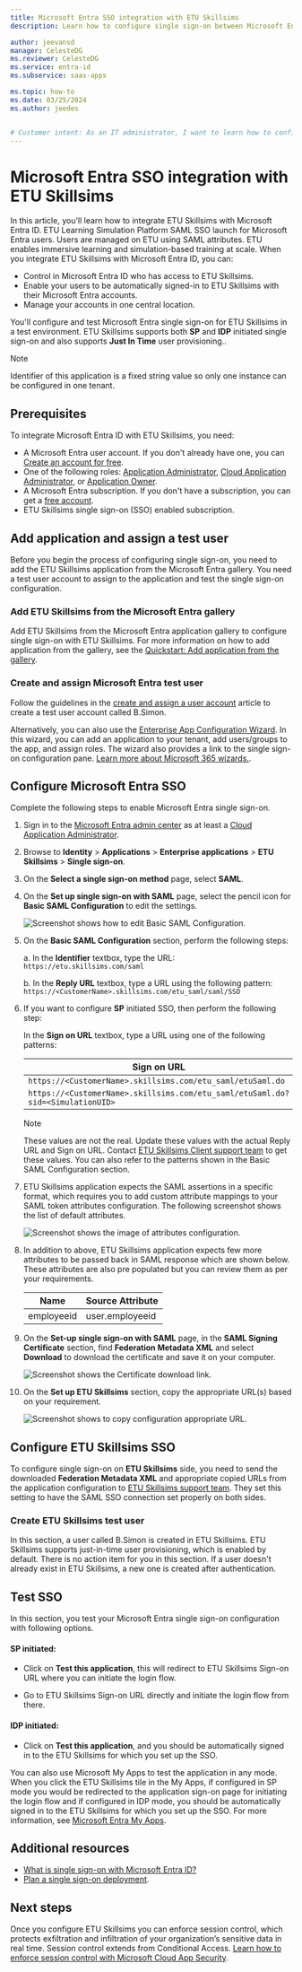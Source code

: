 ```yaml
---
title: Microsoft Entra SSO integration with ETU Skillsims
description: Learn how to configure single sign-on between Microsoft Entra ID and ETU Skillsims.

author: jeevansd
manager: CelesteDG
ms.reviewer: CelesteDG
ms.service: entra-id
ms.subservice: saas-apps

ms.topic: how-to
ms.date: 03/25/2024
ms.author: jeedes


# Customer intent: As an IT administrator, I want to learn how to configure single sign-on between Microsoft Entra ID and ETU Skillsims so that I can control who has access to ETU Skillsims, enable automatic sign-in with Microsoft Entra accounts, and manage my accounts in one central location.
---
```


# Microsoft Entra SSO integration with ETU Skillsims

In this article, you'll learn how to integrate ETU Skillsims with Microsoft Entra ID. ETU Learning Simulation Platform SAML SSO launch for Microsoft Entra users. Users are managed on ETU using SAML attributes. ETU enables immersive learning and simulation-based training at scale. When you integrate ETU Skillsims with Microsoft Entra ID, you can:

* Control in Microsoft Entra ID who has access to ETU Skillsims.
* Enable your users to be automatically signed-in to ETU Skillsims with their Microsoft Entra accounts.
* Manage your accounts in one central location.

You'll configure and test Microsoft Entra single sign-on for ETU Skillsims in a test environment. ETU Skillsims supports both **SP** and **IDP** initiated single sign-on and also supports **Just In Time** user provisioning..

> [!NOTE]
> Identifier of this application is a fixed string value so only one instance can be configured in one tenant.

## Prerequisites

To integrate Microsoft Entra ID with ETU Skillsims, you need:

* A Microsoft Entra user account. If you don't already have one, you can [Create an account for free](https://azure.microsoft.com/free/?WT.mc_id=A261C142F).
* One of the following roles: [Application Administrator](/entra/identity/role-based-access-control/permissions-reference#application-administrator), [Cloud Application Administrator](/entra/identity/role-based-access-control/permissions-reference#cloud-application-administrator), or [Application Owner](/entra/fundamentals/users-default-permissions#owned-enterprise-applications).
* A Microsoft Entra subscription. If you don't have a subscription, you can get a [free account](https://azure.microsoft.com/free/).
* ETU Skillsims single sign-on (SSO) enabled subscription.

## Add application and assign a test user

Before you begin the process of configuring single sign-on, you need to add the ETU Skillsims application from the Microsoft Entra gallery. You need a test user account to assign to the application and test the single sign-on configuration.

<a name='add-etu-skillsims-from-the-azure-ad-gallery'></a>

### Add ETU Skillsims from the Microsoft Entra gallery

Add ETU Skillsims from the Microsoft Entra application gallery to configure single sign-on with ETU Skillsims. For more information on how to add application from the gallery, see the [Quickstart: Add application from the gallery](~/identity/enterprise-apps/add-application-portal.md).

<a name='create-and-assign-azure-ad-test-user'></a>

### Create and assign Microsoft Entra test user

Follow the guidelines in the [create and assign a user account](~/identity/enterprise-apps/add-application-portal-assign-users.md) article to create a test user account called B.Simon.

Alternatively, you can also use the [Enterprise App Configuration Wizard](https://portal.office.com/AdminPortal/home?Q=Docs#/azureadappintegration). In this wizard, you can add an application to your tenant, add users/groups to the app, and assign roles. The wizard also provides a link to the single sign-on configuration pane. [Learn more about Microsoft 365 wizards.](/microsoft-365/admin/misc/azure-ad-setup-guides). 

<a name='configure-azure-ad-sso'></a>

## Configure Microsoft Entra SSO

Complete the following steps to enable Microsoft Entra single sign-on.

1. Sign in to the [Microsoft Entra admin center](https://entra.microsoft.com) as at least a [Cloud Application Administrator](~/identity/role-based-access-control/permissions-reference.md#cloud-application-administrator).
1. Browse to **Identity** > **Applications** > **Enterprise applications** > **ETU Skillsims** > **Single sign-on**.
1. On the **Select a single sign-on method** page, select **SAML**.
1. On the **Set up single sign-on with SAML** page, select the pencil icon for **Basic SAML Configuration** to edit the settings.

   ![Screenshot shows how to edit Basic SAML Configuration.](common/edit-urls.png "Basic Configuration")

1. On the **Basic SAML Configuration** section, perform the following steps:

    a. In the **Identifier** textbox, type the URL:
    `https://etu.skillsims.com/saml`

    b. In the **Reply URL** textbox, type a URL using the following pattern:
    `https://<CustomerName>.skillsims.com/etu_saml/saml/SSO`

1. If you want to configure **SP** initiated SSO, then perform the following step:  

    In the **Sign on URL** textbox, type a URL using one of the following patterns:

    | **Sign on URL** |
    |-------|
    | `https://<CustomerName>.skillsims.com/etu_saml/etuSaml.do` |
    | `https://<CustomerName>.skillsims.com/etu_saml/etuSaml.do?sid=<SimulationUID>` |

    > [!Note]
    > These values are not the real. Update these values with the actual Reply URL and Sign on URL. Contact [ETU Skillsims Client support team](mailto:developers@etu.co) to get these values. You can also refer to the patterns shown in the Basic SAML Configuration section.

1. ETU Skillsims application expects the SAML assertions in a specific format, which requires you to add custom attribute mappings to your SAML token attributes configuration. The following screenshot shows the list of default attributes.

	![Screenshot shows the image of attributes configuration.](common/default-attributes.png "Image")

1. In addition to above, ETU Skillsims application expects few more attributes to be passed back in SAML response which are shown below. These attributes are also pre populated but you can review them as per your requirements.

	| Name |  Source Attribute|
	| ---------------|  --------- |
    | employeeid | user.employeeid |
    
1. On the **Set-up single sign-on with SAML** page, in the **SAML Signing Certificate** section,  find **Federation Metadata XML** and select **Download** to download the certificate and save it on your computer.

    ![Screenshot shows the Certificate download link.](common/metadataxml.png "Certificate")

1. On the **Set up ETU Skillsims** section, copy the appropriate URL(s) based on your requirement.

	![Screenshot shows to copy configuration appropriate URL.](common/copy-configuration-urls.png "Metadata")

## Configure ETU Skillsims SSO

To configure single sign-on on **ETU Skillsims** side, you need to send the downloaded **Federation Metadata XML** and appropriate copied URLs from the application configuration to [ETU Skillsims support team](mailto:developers@etu.co). They set this setting to have the SAML SSO connection set properly on both sides.

### Create ETU Skillsims test user

In this section, a user called B.Simon is created in ETU Skillsims. ETU Skillsims supports just-in-time user provisioning, which is enabled by default. There is no action item for you in this section. If a user doesn't already exist in ETU Skillsims, a new one is created after authentication.

## Test SSO 

In this section, you test your Microsoft Entra single sign-on configuration with following options. 

#### SP initiated:

* Click on **Test this application**, this will redirect to ETU Skillsims Sign-on URL where you can initiate the login flow.  

* Go to ETU Skillsims Sign-on URL directly and initiate the login flow from there.

#### IDP initiated:

* Click on **Test this application**, and you should be automatically signed in to the ETU Skillsims for which you set up the SSO. 

You can also use Microsoft My Apps to test the application in any mode. When you click the ETU Skillsims tile in the My Apps, if configured in SP mode you would be redirected to the application sign-on page for initiating the login flow and if configured in IDP mode, you should be automatically signed in to the ETU Skillsims for which you set up the SSO. For more information, see [Microsoft Entra My Apps](/azure/active-directory/manage-apps/end-user-experiences#azure-ad-my-apps).

## Additional resources

* [What is single sign-on with Microsoft Entra ID?](~/identity/enterprise-apps/what-is-single-sign-on.md)
* [Plan a single sign-on deployment](~/identity/enterprise-apps/plan-sso-deployment.md).

## Next steps

Once you configure ETU Skillsims you can enforce session control, which protects exfiltration and infiltration of your organization’s sensitive data in real time. Session control extends from Conditional Access. [Learn how to enforce session control with Microsoft Cloud App Security](/cloud-app-security/proxy-deployment-aad).
